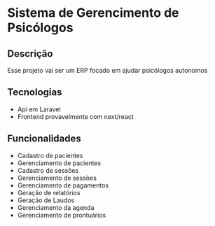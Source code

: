 # Sistema de Gerencimento de Psicólogos
## Descrição
Esse projeto vai ser um ERP focado em ajudar psicólogos autonomos

## Tecnologias
- Api em Laravel
- Frontend provavelmente com next/react

## Funcionalidades
- Cadastro de pacientes
- Gerenciamento de pacientes
- Cadastro de sessões
- Gerenciamento de sessões
- Gerenciamento de pagamentos
- Geração de relatórios
- Geração de Laudos
- Gerenciamento da agenda
- Gerenciamento de prontuários
